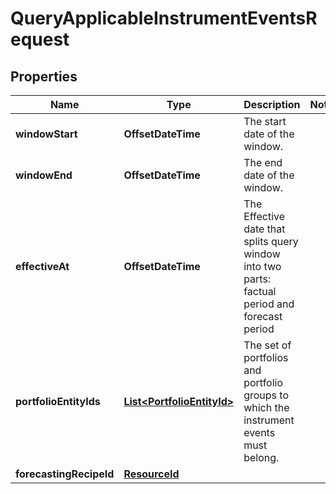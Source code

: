 

# QueryApplicableInstrumentEventsRequest


## Properties

| Name | Type | Description | Notes |
|------------ | ------------- | ------------- | -------------|
|**windowStart** | **OffsetDateTime** | The start date of the window. |  |
|**windowEnd** | **OffsetDateTime** | The end date of the window. |  |
|**effectiveAt** | **OffsetDateTime** | The Effective date that splits query window into two parts: factual period and forecast period |  |
|**portfolioEntityIds** | [**List&lt;PortfolioEntityId&gt;**](PortfolioEntityId.md) | The set of portfolios and portfolio groups to which the instrument events must belong. |  |
|**forecastingRecipeId** | [**ResourceId**](ResourceId.md) |  |  |



